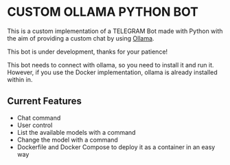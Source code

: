 # CUSTOM OLLAMA PYTHON BOT

This is a custom implementation of a TELEGRAM Bot made with Python with the aim of providing a custom chat by using [Ollama](https://github.com/ollama/ollama). 

This bot is under development, thanks for your patience!

This bot needs to connect with ollama, so you need to install it and run it. However, if you use the Docker implementation, ollama is already installed within in.

## Current Features
- Chat command
- User control
- List the available models with a command
- Change the model with a command
- Dockerfile and Docker Compose to deploy it as a container in an easy way
